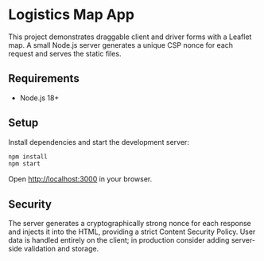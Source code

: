 # Logistics Map App

This project demonstrates draggable client and driver forms with a Leaflet map. A small Node.js server generates a unique CSP nonce for each request and serves the static files.

## Requirements

- Node.js 18+

## Setup

Install dependencies and start the development server:

```bash
npm install
npm start
```

Open <http://localhost:3000> in your browser.

## Security

The server generates a cryptographically strong nonce for each response and injects it into the HTML, providing a strict Content Security Policy. User data is handled entirely on the client; in production consider adding server-side validation and storage.

